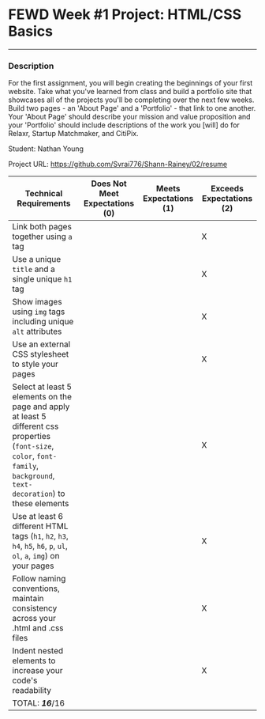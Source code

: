 # FEWD Week #1 Project: HTML/CSS Basics

---


### Description


For the first assignment, you will begin creating the beginnings of your first website. Take what you've learned from class and build a portfolio site that showcases all of the projects you'll be completing over the next few weeks. Build two pages - an 'About Page' and a 'Portfolio' - that link to one another. Your 'About Page' should describe your mission and value proposition and your 'Portfolio' should include descriptions of the work you [will] do for Relaxr, Startup Matchmaker, and CitiPix.

Student: Nathan Young

Project URL: https://github.com/Svrai776/Shann-Rainey/02/resume



| Technical Requirements                                                                                                                                                        | Does Not Meet Expectations (0) | Meets Expectations (1) | Exceeds Expectations (2) |
|-------------------------------------------------------------------------------------------------------------------------------------------------------------------------------|--------------------------------|------------------------|--------------------------|
| Link both pages together using `a` tag                                                                                                                                        |                                |                        |                  X        |
| Use a unique `title` and a single unique `h1` tag                                                                                                                             |                                |                      |                 X         |
| Show images using `img` tags including unique `alt` attributes                                                                                                                |                                |                        |                X          |
| Use an external CSS stylesheet to style your pages                                                                                                                            |                                |                        |                 X         |
| Select at least 5 elements on the page and apply at least 5 different css properties (`font-size`, `color`, `font-family`, `background`, `text-decoration`) to these elements |                                |                        |               X           |
| Use at least 6 different HTML tags (`h1`, `h2`, `h3`, `h4`, `h5`, `h6`, `p`, `ul`, `ol`, `a`, `img`) on your pages                                                            |                                |                        |          X                |
| Follow naming conventions, maintain consistency across your .html and .css files                                                                                              |                                |                        |                   X       |
| Indent nested elements to increase your code's readability                                                                                                                    |                                |                        |                  X        |
| TOTAL: ___16___/16                                                                                                                                                              |                                |                        |                          |
